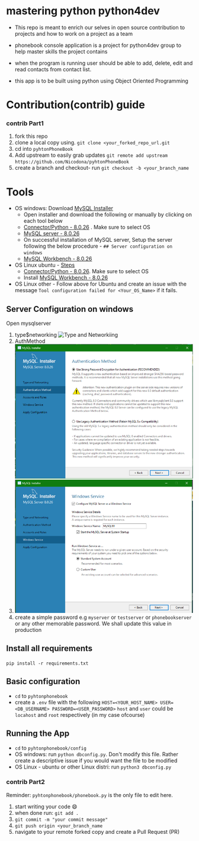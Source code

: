 # mastering python python4dev
- This repo is meant to enrich our selves in open source contribution to projects and how to work on a project as a team

- phonebook console application is a project for python4dev group to help master skills the project contains
- when the program is running user should be able to add, delete, edit and read contacts from contact list. 
- this app is to be built using python using Object Oriented Programming

# Contribution(contrib) guide
### contrib Part1
1. fork this repo
2. clone a local copy using. `git clone <your_forked_repo_url.git`
3. cd into `pyhtonPhoneBook`
4. Add upstream to easily grab updates `git remote add upstream https://github.com/Nicodona/pyhtonPhoneBook`
5. create a branch and checkout- run `git checkout -b <your_branch_name`

# Tools
- OS windows: Download [MySQL Installer](https://dev.mysql.com/downloads/installer/)
    - Open installer and download the following or manually by clicking on each tool below
    - [Connector/Python - 8.0.26](https://dev.mysql.com/downloads/connector/python/) . Make sure to select OS
    - [MySQL server - 8.0.26](https://dev.mysql.com/downloads/mysql/)
    - On successful installation of MySQL server, Setup the server following the below procedure - `## Server configuration on windows`
    - [MySQL Workbench - 8.0.26](https://dev.mysql.com/downloads/workbench/) 
- OS Linux ubuntu - [Steps](https://www.digitalocean.com/community/tutorials/how-to-install-mysql-on-ubuntu-20-04)
    - [Connector/Python - 8.0.26](https://dev.mysql.com/downloads/connector/python/). Make sure to select OS
    - Install [MySQL Workbench - 8.0.26](https://dev.mysql.com/downloads/workbench/) 
- OS Linux other - Follow above for Ubuntu and create an issue with the message `Tool configuration failed for <Your_OS_Name>` if it fails.

## Server Configuration on windows
Open mysqlserver
1) type$networking ![Type and Networkiing](https://github.com/spykelion/pyhtonPhoneBook/blob/master/img/AuthMethod.PNG)
2) AuthMethod ![Select Auth method](/img/AuthMethod.png)
3) ![choose windows service](/img/service.png)
5) create a simple password e.g `myserver` or `testserver` or `phonebookserver` or any other memorable password. We shall update this value in production 

## Install all requirements
`pip install -r requirements.txt`

## Basic configuration
- `cd` to `pyhtonphonebook`
- create a `.env` file with the following
`
HOST=<YOUR_HOST_NAME>
USER=<DB_USERNAME>
PASSWORD=<USER_PASSWORD>
`
`host` and `user` could be `locahost` and  `root` respectively (in my case ofcourse)

## Running the App
- `cd` to `pyhtonphonebook/config` 
- OS windows: run `python dbconfig.py`. Don't modify this file. Rather create a descriptive issue if you would want the file to be modified
- OS Linux - ubuntu or other Linux distri: run `python3 dbconfig.py`

### contrib Part2
Reminder: `pyhtonphonebook/phonebook.py` is the only file to edit here.
1. start writing your code 😄
2. when done run: `git add .`
3. `git commit -m "your commit message"`
4. `git push origin <your_branch_name`
5. navigate to your remote forked copy and create a Pull Request (PR)
